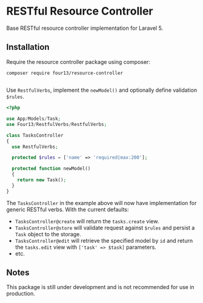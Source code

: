 # RESTful Resource Controller
Base RESTful resource controller implementation for Laravel 5.
## Installation
Require the resource controller package using composer:
```
composer require four13/resource-controller
```
## 
Use `RestfulVerbs`, implement the `newModel()` and optionally define validation `$rules`. 
```php
<?php

use App/Models/Task;
use Four13/RestfulVerbs/RestfulVerbs;

class TasksController
{
  use RestfulVerbs;

  protected $rules = ['name' => 'required|max:200'];

  protected function newModel()
  {
    return new Task();
  }
}
```
The `TasksController` in the example above will now have implementation for generic RESTful verbs.  With the current defaults:
* `TasksController@create` will return the `tasks.create` view.
* `TasksController@store` will validate request against `$rules` and persist a `Task` object to the storage. 
* `TasksController@edit` will retrieve the specified model by `id` and return the `tasks.edit` view with `['task' => $task]` parameters.
* etc.

## Notes
This package is still under development and is not recommended for use in production.
